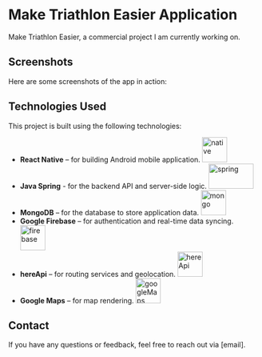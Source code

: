 # Make Triathlon Easier Application

Make Triathlon Easier, a commercial project I am currently working on.

## Screenshots
Here are some screenshots of the app in action:


## Technologies Used
This project is built using the following technologies:
- **React Native** – for building Android mobile application. <img src="https://devtop.io/wp-content/uploads/2022/10/react-native-1.png" alt="native" width="" height="50"/>
- **Java Spring** - for the backend API and server-side logic. <img src="https://e4developer.com/wp-content/uploads/2018/01/spring-boot.png" alt="spring" width="90" height="50"/>
- **MongoDB** – for the database to store application data. <img src="https://encrypted-tbn0.gstatic.com/images?q=tbn:ANd9GcQYP2wh48_6wrG4tZleiAngKQ0ThkCjuKaSzw&s" alt="mongo" width="" height="50"/>
- **Google Firebase** – for authentication and real-time data syncing. <img src="https://firebase.google.com/static/images/brand-guidelines/logo-vertical.png" alt="firebase" width="" height="50"/>
- **hereApi** – for routing services and geolocation. <img src="https://cdn.zoominsoftware.io/here-skin-dev/public/assets/img/logo-skin-here.svg" alt="hereApi" width="" height="50"/>
- **Google Maps** – for map rendering. <img src="https://www.google.com/images/branding/product/2x/maps_96in128dp.png" alt="googleMaps" width="" height="50"/>

## Contact
If you have any questions or feedback, feel free to reach out via [email].

